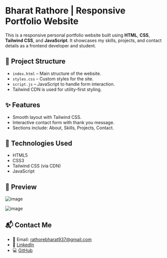 #  Bharat Rathore | Responsive Portfolio Website

This is a responsive personal portfolio website built using **HTML**, **CSS**, **Tailwind CSS**, and **JavaScript**. It showcases my skills, projects, and contact details as a frontend developer and student.

## 📂 Project Structure

- `index.html` – Main structure of the website.
- `styles.css` – Custom styles for the site.
- `script.js` – JavaScript to handle form interaction.
- Tailwind CDN is used for utility-first styling.

## ✨ Features

- Smooth layout with Tailwind CSS.
- Interactive contact form with thank you message.
- Sections include: About, Skills, Projects, Contact.

## 🚀 Technologies Used

- HTML5
- CSS3
- Tailwind CSS (via CDN)
- JavaScript

## 📸 Preview

![image](https://github.com/user-attachments/assets/8f844d12-3682-4e39-9ac3-1b1ad28a867f)

![image](https://github.com/user-attachments/assets/24ab5ccf-231a-4d02-a575-ea3cf766ad39)






## 📬 Contact Me

- 📧 Email: [rathorebharat937@gmail.com](mailto:rathorebharat937@gmail.com)
- 🔗 [LinkedIn](https://linkedin.com/in/bharat-rathore-b986532bb)
- 💻 [GitHub](https://github.com/rathorebharat937)


